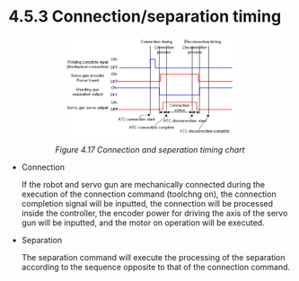 ﻿# 4.5.3 Connection/separation timing


<p align="center">
 <img src="../../_assets/image_10_eng.png" width="60%"></img>
 <em><p align="center">Figure 4.17 Connection and seperation timing chart</p></em>
</p>

*   Connection

    If the robot and servo gun are mechanically connected during the execution of the connection command (toolchng on), the connection completion signal will be inputted, the connection will be processed inside the controller, the encoder power for driving the axis of the servo gun will be inputted, and the motor on operation will be executed.
*   Separation

     The separation command will execute the processing of the separation according to the sequence opposite to that of the connection command.
